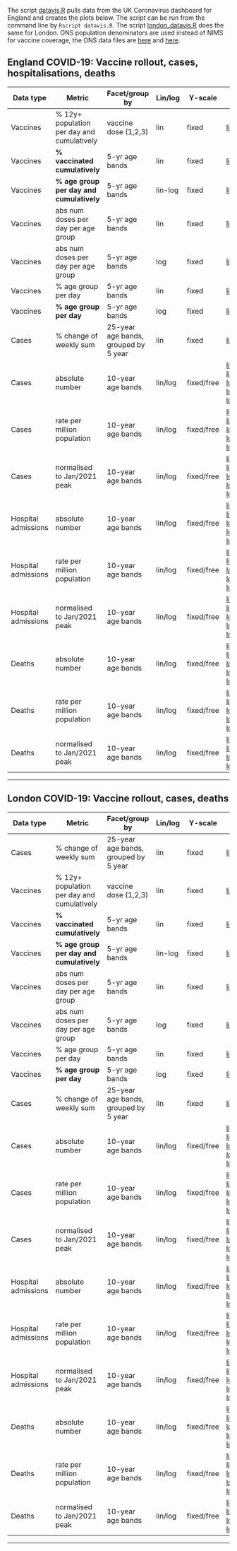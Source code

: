 The script [datavis.R](https://github.com/mbkoltai/uk_covid_datavis/blob/master/datavis.R) pulls data from the UK Coronavirus dashboard for England and creates the plots below. The script can be run from the command line by `Rscript datavis.R`.
The script [london_datavis.R](https://github.com/mbkoltai/uk_covid_datavis/blob/master/london_datavis.R) does the same for London.
ONS population denominators are used instead of NIMS for vaccine coverage, the ONS data files are [here](https://github.com/mbkoltai/uk_covid_datavis/blob/master/ONS_2019_midpoint_population_estim_modified.csv) and [here](https://github.com/mbkoltai/uk_covid_datavis/blob/master/ons_all_age_groups_uk_england_2019.csv).

## England COVID-19: Vaccine rollout, cases, hospitalisations, deaths


| Data type           | Metric                                     | Facet/group by                   | Lin/log | Y-scale    | Link | comment         |
  |---------------------|--------------------------------------------|--------------------------------------|---------|------------|---------------------------------------------------------------------------------------------------------------------------------------------------------------------------------------------------------------------------------------------------------------------------------------------------------------------------------------------------------------------------------------------------------------------------------------------------------------------------------------------------------------------------------------------------------------------------------------------------------------------------------------------------------------------------------------------------------------------------------------------------------------------------------------------------------------------------------------------------------------------------------------------------------------------------------------------------------------------------------------------------------------------------------------------------------------------------------------|-----------------|
  | Vaccines            | % 12y+ population per day and cumulatively | vaccine dose (1,2,3)                 | lin     | fixed      | [link](https://github.com/mbkoltai/uk_covid_datavis/raw/master/vaccine_data/vaccine_allage_phaseportrait_3rows.png)        |                 |
  | Vaccines            | **% vaccinated cumulatively**                  | 5-yr age bands                       | lin     | fixed      | [link](https://github.com/mbkoltai/uk_covid_datavis/raw/master/vaccine_data/vaccine_by_age_cumul.png) |                 |
  | Vaccines            | **% age group per day and cumulatively**       | 5-yr age bands                       | lin-log | fixed      | [link](https://github.com/mbkoltai/uk_covid_datavis/raw/master/vaccine_data/vaccine_by_age_phaseportrait_both_doses_line_log.png) |                 |
  | Vaccines            | abs num doses per day per age group        | 5-yr age bands                       | lin     | fixed      | [link](https://github.com/mbkoltai/uk_covid_datavis/raw/master/vaccine_data/vaccine_by_age_rate_absnum_lin.png)          |                 |
  | Vaccines            | abs num doses per day per age group        | 5-yr age bands                       | log     | fixed      | [link](https://github.com/mbkoltai/uk_covid_datavis/raw/master/vaccine_data/vaccine_by_age_rate_absnum_log.png) |                 |
  | Vaccines            | % age group per day                        | 5-yr age bands                       | lin     | fixed      | [link](https://github.com/mbkoltai/uk_covid_datavis/raw/master/vaccine_data/vaccine_by_age_rate_lin.png)    |                 |
  | Vaccines            | **% age group per day**                        | 5-yr age bands                       | log     | fixed      | [link](https://raw.githubusercontent.com/mbkoltai/uk_covid_datavis/master/vaccine_data/vaccine_by_age_rate_log.png)   |                 |
  | Cases               | % change of weekly sum                     | 25-year age bands, grouped by 5 year | lin     | fixed      | [link](https://raw.githubusercontent.com/mbkoltai/uk_covid_datavis/master/england_cases_age_4groups_rollingsum_change.png)  |                 |
  | Cases               | absolute number                | 10-year age bands                    | lin/log | fixed/free |   [linear_nofacet](https://raw.githubusercontent.com/mbkoltai/uk_covid_datavis/master/cases_hosp_deaths_from_2021_10_01/england_cases_by_age_lineplot_linear_nofacet_absnum.png)    [linear_free_facet](https://raw.githubusercontent.com/mbkoltai/uk_covid_datavis/master/cases_hosp_deaths_from_2021_10_01/england_cases_by_age_lineplot_linear_absnum.png)  [log_nofacet](https://raw.githubusercontent.com/mbkoltai/uk_covid_datavis/master/cases_hosp_deaths_from_2021_10_01/england_cases_by_age_lineplot_log_nofacet_absnum.png)  [log_free_facet](https://raw.githubusercontent.com/mbkoltai/uk_covid_datavis/master/cases_hosp_deaths_from_2021_10_01/england_cases_by_age_lineplot_log_absnum.png)  [log_fixed_facet](https://raw.githubusercontent.com/mbkoltai/uk_covid_datavis/master/cases_hosp_deaths_from_2021_10_01/england_cases_by_age_lineplot_log_yfixed_absnum.png)   | from 2021/07/01 |
  | Cases               | rate per million population                | 10-year age bands                    | lin/log | fixed/free | [linear_nofacet](https://raw.githubusercontent.com/mbkoltai/uk_covid_datavis/master/cases_hosp_deaths_from_2021_10_01/england_cases_by_age_lineplot_linear_nofacet_rate.png)  [linear_free_facet](https://raw.githubusercontent.com/mbkoltai/uk_covid_datavis/master/cases_hosp_deaths_from_2021_10_01/england_cases_by_age_lineplot_linear_rate.png)  [log_nofacet](https://raw.githubusercontent.com/mbkoltai/uk_covid_datavis/master/cases_hosp_deaths_from_2021_10_01/england_cases_by_age_lineplot_log_nofacet_rate.png)   [log_free_facet](https://raw.githubusercontent.com/mbkoltai/uk_covid_datavis/master/cases_hosp_deaths_from_2021_10_01/england_cases_by_age_lineplot_log_rate.png)   [log_fixed_facet](https://raw.githubusercontent.com/mbkoltai/uk_covid_datavis/master/cases_hosp_deaths_from_2021_10_01/england_cases_by_age_lineplot_log_yfixed_rate.png) | from 2021/07/01 |
  | Cases               | normalised to Jan/2021 peak                | 10-year age bands                    | lin/log | fixed/free | [linear_nofacet](https://raw.githubusercontent.com/mbkoltai/uk_covid_datavis/master/cases_hosp_deaths_from_2021_10_01/england_cases_by_age_lineplot_linear_nofacet_absnum_peak_norm.png)  [linear_free_facet](https://raw.githubusercontent.com/mbkoltai/uk_covid_datavis/master/cases_hosp_deaths_from_2021_10_01/england_cases_by_age_lineplot_linear_absnum_peak_norm.png)  [log_nofacet](https://raw.githubusercontent.com/mbkoltai/uk_covid_datavis/master/cases_hosp_deaths_from_2021_10_01/england_cases_by_age_lineplot_log_nofacet_absnum_peak_norm.png)   [log_free_facet](https://raw.githubusercontent.com/mbkoltai/uk_covid_datavis/master/cases_hosp_deaths_from_2021_10_01/england_cases_by_age_lineplot_log_absnum_peak_norm.png)  [log_fixed_facet](https://raw.githubusercontent.com/mbkoltai/uk_covid_datavis/master/cases_hosp_deaths_from_2021_10_01/england_cases_by_age_lineplot_log_yfixed_absnum_peak_norm.png) | from 2021/07/01 |
  | Hospital admissions               | absolute number                | 10-year age bands                    | lin/log | fixed/free |  [linear_nofacet](https://raw.githubusercontent.com/mbkoltai/uk_covid_datavis/master/cases_hosp_deaths_from_2021_10_01/england_admissions_by_age__linear_nofacet_absnum.png)  [linear_free_facet](https://raw.githubusercontent.com/mbkoltai/uk_covid_datavis/master/cases_hosp_deaths_from_2021_10_01/england_admissions_by_age__linear_absnum.png)  [log_nofacet](https://raw.githubusercontent.com/mbkoltai/uk_covid_datavis/master/cases_hosp_deaths_from_2021_10_01/england_admissions_by_age__log_nofacet_absnum.png)  [log_free_facet](https://raw.githubusercontent.com/mbkoltai/uk_covid_datavis/master/cases_hosp_deaths_from_2021_10_01/england_admissions_by_age__log_absnum.png)  [log_fixed_facet](https://raw.githubusercontent.com/mbkoltai/uk_covid_datavis/master/cases_hosp_deaths_from_2021_10_01/england_admissions_by_age__log_yfixed_absnum.png) | from 2021/07/01 |
  | Hospital admissions               | rate per million population                | 10-year age bands                    | lin/log | fixed/free |  [linear_nofacet](https://raw.githubusercontent.com/mbkoltai/uk_covid_datavis/master/cases_hosp_deaths_from_2021_10_01/england_admissions_by_age__linear_nofacet_rate.png)  [linear_free_facet](https://raw.githubusercontent.com/mbkoltai/uk_covid_datavis/master/cases_hosp_deaths_from_2021_10_01/england_admissions_by_age__linear_rate.png)  [log_nofacet](https://raw.githubusercontent.com/mbkoltai/uk_covid_datavis/master/cases_hosp_deaths_from_2021_10_01/england_admissions_by_age__log_nofacet_rate.png)  [log_free_facet](https://raw.githubusercontent.com/mbkoltai/uk_covid_datavis/master/cases_hosp_deaths_from_2021_10_01/england_admissions_by_age__log_rate.png)  [log_fixed_facet](https://raw.githubusercontent.com/mbkoltai/uk_covid_datavis/master/cases_hosp_deaths_from_2021_10_01/england_admissions_by_age__log_yfixed_rate.png) | from 2021/07/01 |
  | Hospital admissions               | normalised to Jan/2021 peak                | 10-year age bands                    | lin/log | fixed/free |  [linear_nofacet](https://raw.githubusercontent.com/mbkoltai/uk_covid_datavis/master/cases_hosp_deaths_from_2021_10_01/england_admissions_by_age__linear_nofacet_absnum_peak_norm.png)  [linear_free_facet](https://raw.githubusercontent.com/mbkoltai/uk_covid_datavis/master/cases_hosp_deaths_from_2021_10_01/england_admissions_by_age__linear_absnum_peak_norm.png)  [log_nofacet](https://raw.githubusercontent.com/mbkoltai/uk_covid_datavis/master/cases_hosp_deaths_from_2021_10_01/england_admissions_by_age__log_nofacet_absnum_peak_norm.png)  [log_free_facet](https://raw.githubusercontent.com/mbkoltai/uk_covid_datavis/master/cases_hosp_deaths_from_2021_10_01/england_admissions_by_age__log_absnum_peak_norm.png)  [log_fixed_facet](https://raw.githubusercontent.com/mbkoltai/uk_covid_datavis/master/cases_hosp_deaths_from_2021_10_01/england_admissions_by_age__log_yfixed_absnum_peak_norm.png) | from 2021/07/01 |
  | Deaths               | absolute number                | 10-year age bands                    | lin/log | fixed/free |  [linear_nofacet](https://raw.githubusercontent.com/mbkoltai/uk_covid_datavis/master/cases_hosp_deaths_from_2021_10_01/england_deaths_by_age_lineplot_linear_nofacet_absnum.png)  [linear_free_facet](https://raw.githubusercontent.com/mbkoltai/uk_covid_datavis/master/cases_hosp_deaths_from_2021_10_01/england_deaths_by_age_lineplot_linear_absnum.png)  [log_nofacet](https://raw.githubusercontent.com/mbkoltai/uk_covid_datavis/master/cases_hosp_deaths_from_2021_10_01/england_deaths_by_age_lineplot_log_nofacet_absnum.png)  [log_free_facet](https://raw.githubusercontent.com/mbkoltai/uk_covid_datavis/master/cases_hosp_deaths_from_2021_10_01/england_deaths_by_age_lineplot_log_absnum.png)  [log_fixed_facet](https://raw.githubusercontent.com/mbkoltai/uk_covid_datavis/master/cases_hosp_deaths_from_2021_10_01/england_deaths_by_age_lineplot_log_yfixed_absnum.png) | from 2021/07/01 |
  | Deaths               | rate per million population                | 10-year age bands                    | lin/log | fixed/free |  [linear_nofacet](https://raw.githubusercontent.com/mbkoltai/uk_covid_datavis/master/cases_hosp_deaths_from_2021_10_01/england_deaths_by_age_lineplot_linear_nofacet_rate.png)  [linear_free_facet](https://raw.githubusercontent.com/mbkoltai/uk_covid_datavis/master/cases_hosp_deaths_from_2021_10_01/england_deaths_by_age_lineplot_linear_rate.png)  [log_nofacet](https://raw.githubusercontent.com/mbkoltai/uk_covid_datavis/master/cases_hosp_deaths_from_2021_10_01/england_deaths_by_age_lineplot_log_nofacet_rate.png)  [log_free_facet](https://raw.githubusercontent.com/mbkoltai/uk_covid_datavis/master/cases_hosp_deaths_from_2021_10_01/england_deaths_by_age_lineplot_log_rate.png)  [log_fixed_facet](https://raw.githubusercontent.com/mbkoltai/uk_covid_datavis/master/cases_hosp_deaths_from_2021_10_01/england_deaths_by_age_lineplot_log_yfixed_rate.png)                                                             | from 2021/07/01 |
  | Deaths               | normalised to Jan/2021 peak                | 10-year age bands                    | lin/log | fixed/free |  [linear_nofacet](https://raw.githubusercontent.com/mbkoltai/uk_covid_datavis/master/cases_hosp_deaths_from_2021_10_01/england_deaths_by_age_lineplot_linear_nofacet_absnum_peak_norm.png)  [linear_free_facet](https://raw.githubusercontent.com/mbkoltai/uk_covid_datavis/master/cases_hosp_deaths_from_2021_10_01/england_deaths_by_age_lineplot_linear_absnum_peak_norm.png)  [log_nofacet](https://raw.githubusercontent.com/mbkoltai/uk_covid_datavis/master/cases_hosp_deaths_from_2021_10_01/england_deaths_by_age_lineplot_log_nofacet_absnum_peak_norm.png)  [log_free_facet](https://raw.githubusercontent.com/mbkoltai/uk_covid_datavis/master/cases_hosp_deaths_from_2021_10_01/england_deaths_by_age_lineplot_log_absnum_peak_norm.png) | from 2021/07/01 |

****

## London COVID-19: Vaccine rollout, cases, deaths

| Data type | Metric | Facet/group by | Lin/log | Y-scale    | Link | comment         |
  |---------------------|--------------------------------------------|--------------------------------------|---------|------------|---------------------------------------------------------------------------------------------------------------------------------------------------------------------------------------------------------------------------------------------------------------------------------------------------------------------------------------------------------------------------------------------------------------------------------------------------------------------------------------------------------------------------------------------------------------------------------------------------------------------------------------------------------------------------------------------------------------------------------------------------------------------------------------------------------------------------------------------------------------------------------------------------------------------------------------------------------------------------------------------------------------------------------------------------------------------------------------|-----------------|
  | Cases               | % change of weekly sum                     | 25-year age bands, grouped by 5 year | lin     | fixed      | [link](https://raw.githubusercontent.com/mbkoltai/uk_covid_datavis/master/london/london_cases_age_4groups_rollingsum_change.png)   |                 |
  | Vaccines            | % 12y+ population per day and cumulatively | vaccine dose (1,2,3)                 | lin     | fixed      | [link](https://github.com/mbkoltai/uk_covid_datavis/raw/master/vaccine_data/vaccine_allage_phaseportrait_3rows.png)                                          |                 |
  | Vaccines            | **% vaccinated cumulatively**                  | 5-yr age bands                       | lin     | fixed      | [link](https://github.com/mbkoltai/uk_covid_datavis/raw/master/vaccine_data/vaccine_by_age_cumul.png)  |                 |
  | Vaccines            | **% age group per day and cumulatively**       | 5-yr age bands                       | lin-log | fixed      | [link](https://github.com/mbkoltai/uk_covid_datavis/raw/master/vaccine_data/vaccine_by_age_phaseportrait_both_doses_line_log.png) |                 |
  | Vaccines            | abs num doses per day per age group        | 5-yr age bands                       | lin     | fixed      | [link](https://github.com/mbkoltai/uk_covid_datavis/raw/master/vaccine_data/vaccine_by_age_rate_absnum_lin.png) |                 |
  | Vaccines            | abs num doses per day per age group        | 5-yr age bands                       | log     | fixed      | [link](https://github.com/mbkoltai/uk_covid_datavis/raw/master/vaccine_data/vaccine_by_age_rate_absnum_log.png) |                 |
  | Vaccines            | % age group per day                        | 5-yr age bands                       | lin     | fixed      | [link](https://github.com/mbkoltai/uk_covid_datavis/raw/master/vaccine_data/vaccine_by_age_rate_lin.png) |                 |
  | Vaccines            | **% age group per day**                        | 5-yr age bands                       | log     | fixed      | [link](https://raw.githubusercontent.com/mbkoltai/uk_covid_datavis/master/london/vaccine_data/vaccine_by_age_rate_log.png) |                 |
  | Cases               | % change of weekly sum                     | 25-year age bands, grouped by 5 year | lin     | fixed      | [link](https://raw.githubusercontent.com/mbkoltai/uk_covid_datavis/master/london/london_cases_age_4groups_rollingsum_change.png)  |                 |
  | Cases               | absolute number                | 10-year age bands | lin/log | fixed/free |  [linear_nofacet](https://raw.githubusercontent.com/mbkoltai/uk_covid_datavis/master/london/cases_hosp_deaths_from_2021_10_01/london_cases_by_age_lineplot_linear_nofacet_absnum.png)  [linear_free_facet](https://raw.githubusercontent.com/mbkoltai/uk_covid_datavis/master/london/cases_hosp_deaths_from_2021_10_01/london_cases_by_age_lineplot_linear_absnum.png)  [log_nofacet](https://raw.githubusercontent.com/mbkoltai/uk_covid_datavis/master/london/cases_hosp_deaths_from_2021_10_01/london_cases_by_age_lineplot_log_nofacet_absnum.png)  [log_free_facet](https://raw.githubusercontent.com/mbkoltai/uk_covid_datavis/master/london/cases_hosp_deaths_from_2021_10_01/london_cases_by_age_lineplot_log_absnum.png)  [log_fixed_facet](https://raw.githubusercontent.com/mbkoltai/uk_covid_datavis/master/london/cases_hosp_deaths_from_2021_10_01/london_cases_by_age_lineplot_log_yfixed_absnum.png) | from 2021/07/01 |
  | Cases               | rate per million population | 10-year age bands | lin/log | fixed/free |  [linear_nofacet](https://raw.githubusercontent.com/mbkoltai/uk_covid_datavis/master/london/cases_hosp_deaths_from_2021_10_01/london_cases_by_age_lineplot_linear_nofacet_rate.png)  [linear_free_facet](https://raw.githubusercontent.com/mbkoltai/uk_covid_datavis/master/london/cases_hosp_deaths_from_2021_10_01/london_cases_by_age_lineplot_linear_rate.png)  [log_nofacet](https://raw.githubusercontent.com/mbkoltai/uk_covid_datavis/master/london/cases_hosp_deaths_from_2021_10_01/london_cases_by_age_lineplot_log_nofacet_rate.png)  [log_free_facet](https://raw.githubusercontent.com/mbkoltai/uk_covid_datavis/master/london/cases_hosp_deaths_from_2021_10_01/london_cases_by_age_lineplot_log_rate.png)  [log_fixed_facet](https://raw.githubusercontent.com/mbkoltai/uk_covid_datavis/master/london/cases_hosp_deaths_from_2021_10_01/london_cases_by_age_lineplot_log_yfixed_rate.png) | from 2021/07/01 |
  | Cases               | normalised to Jan/2021 peak                | 10-year age bands                    | lin/log | fixed/free |  [linear_nofacet](https://raw.githubusercontent.com/mbkoltai/uk_covid_datavis/master/london/cases_hosp_deaths_from_2021_10_01/london_cases_by_age_lineplot_linear_nofacet_absnum_peak_norm.png)  [linear_free_facet](https://raw.githubusercontent.com/mbkoltai/uk_covid_datavis/master/london/cases_hosp_deaths_from_2021_10_01/london_cases_by_age_lineplot_linear_absnum_peak_norm.png)  [log_nofacet](https://raw.githubusercontent.com/mbkoltai/uk_covid_datavis/master/london/cases_hosp_deaths_from_2021_10_01/london_cases_by_age_lineplot_log_nofacet_absnum_peak_norm.png)  [log_free_facet](https://raw.githubusercontent.com/mbkoltai/uk_covid_datavis/master/london/cases_hosp_deaths_from_2021_10_01/london_cases_by_age_lineplot_log_absnum_peak_norm.png)  [log_fixed_facet](https://raw.githubusercontent.com/mbkoltai/uk_covid_datavis/master/london/cases_hosp_deaths_from_2021_10_01/london_cases_by_age_lineplot_log_yfixed_absnum_peak_norm.png) | from 2021/07/01 |
  | Hospital admissions               | absolute number                | 10-year age bands                    | lin/log | fixed/free |  [linear_nofacet](https://raw.githubusercontent.com/mbkoltai/uk_covid_datavis/master/london/cases_hosp_deaths_from_2021_10_01/london_admissions_by_age__linear_nofacet_absnum.png)  [linear_free_facet](https://raw.githubusercontent.com/mbkoltai/uk_covid_datavis/master/london/cases_hosp_deaths_from_2021_10_01/london_admissions_by_age__linear_absnum.png)  [log_nofacet](https://raw.githubusercontent.com/mbkoltai/uk_covid_datavis/master/london/cases_hosp_deaths_from_2021_10_01/london_admissions_by_age__log_nofacet_absnum.png)  [log_free_facet](https://raw.githubusercontent.com/mbkoltai/uk_covid_datavis/master/london/cases_hosp_deaths_from_2021_10_01/london_admissions_by_age__log_absnum.png)  [log_fixed_facet](https://raw.githubusercontent.com/mbkoltai/uk_covid_datavis/master/london/cases_hosp_deaths_from_2021_10_01/london_admissions_by_age__log_yfixed_absnum.png) | from 2021/07/01 |
  | Hospital admissions               | rate per million population | 10-year age bands | lin/log | fixed/free |  [linear_nofacet](https://raw.githubusercontent.com/mbkoltai/uk_covid_datavis/master/london/cases_hosp_deaths_from_2021_10_01/london_admissions_by_age__linear_nofacet_rate.png)  [linear_free_facet](https://raw.githubusercontent.com/mbkoltai/uk_covid_datavis/master/london/cases_hosp_deaths_from_2021_10_01/london_admissions_by_age__linear_rate.png)  [log_nofacet](https://raw.githubusercontent.com/mbkoltai/uk_covid_datavis/master/london/cases_hosp_deaths_from_2021_10_01/london_admissions_by_age__log_nofacet_rate.png)  [log_free_facet](https://raw.githubusercontent.com/mbkoltai/uk_covid_datavis/master/london/cases_hosp_deaths_from_2021_10_01/london_admissions_by_age__log_rate.png)  [log_fixed_facet](https://raw.githubusercontent.com/mbkoltai/uk_covid_datavis/master/london/cases_hosp_deaths_from_2021_10_01/london_admissions_by_age__log_yfixed_rate.png) | from 2021/07/01 |
  | Hospital admissions | normalised to Jan/2021 peak | 10-year age bands | lin/log | fixed/free |  [linear_nofacet](https://raw.githubusercontent.com/mbkoltai/uk_covid_datavis/master/london/cases_hosp_deaths_from_2021_10_01/london_admissions_by_age__linear_nofacet_absnum_peak_norm.png)  [linear_free_facet](https://raw.githubusercontent.com/mbkoltai/uk_covid_datavis/master/london/cases_hosp_deaths_from_2021_10_01/london_admissions_by_age__linear_absnum_peak_norm.png)  [log_nofacet](https://raw.githubusercontent.com/mbkoltai/uk_covid_datavis/master/london/cases_hosp_deaths_from_2021_10_01/london_admissions_by_age__log_nofacet_absnum_peak_norm.png)  [log_free_facet](https://raw.githubusercontent.com/mbkoltai/uk_covid_datavis/master/london/cases_hosp_deaths_from_2021_10_01/london_admissions_by_age__log_absnum_peak_norm.png)  [log_fixed_facet](https://raw.githubusercontent.com/mbkoltai/uk_covid_datavis/master/london/cases_hosp_deaths_from_2021_10_01/london_admissions_by_age__log_yfixed_absnum_peak_norm.png) | from 2021/07/01 |
  | Deaths               | absolute number | 10-year age bands | lin/log | fixed/free |  [linear_nofacet](https://raw.githubusercontent.com/mbkoltai/uk_covid_datavis/master/london/cases_hosp_deaths_from_2021_10_01/london_deaths_by_age_lineplot_linear_nofacet_absnum.png)  [linear_free_facet](https://raw.githubusercontent.com/mbkoltai/uk_covid_datavis/master/london/cases_hosp_deaths_from_2021_10_01/london_deaths_by_age_lineplot_linear_absnum.png)  [log_nofacet](https://raw.githubusercontent.com/mbkoltai/uk_covid_datavis/master/london/cases_hosp_deaths_from_2021_10_01/london_deaths_by_age_lineplot_log_nofacet_absnum.png)  [log_free_facet](https://raw.githubusercontent.com/mbkoltai/uk_covid_datavis/master/london/cases_hosp_deaths_from_2021_10_01/london_deaths_by_age_lineplot_log_absnum.png)  [log_fixed_facet](https://raw.githubusercontent.com/mbkoltai/uk_covid_datavis/master/london/cases_hosp_deaths_from_2021_10_01/london_deaths_by_age_lineplot_log_yfixed_absnum.png) | from 2021/07/01 |
  | Deaths               | rate per million population | 10-year age bands | lin/log | fixed/free |  [linear_nofacet](https://raw.githubusercontent.com/mbkoltai/uk_covid_datavis/master/london/cases_hosp_deaths_from_2021_10_01/london_deaths_by_age_lineplot_linear_nofacet_rate.png)  [linear_free_facet](https://raw.githubusercontent.com/mbkoltai/uk_covid_datavis/master/london/cases_hosp_deaths_from_2021_10_01/london_deaths_by_age_lineplot_linear_rate.png)  [log_nofacet](https://raw.githubusercontent.com/mbkoltai/uk_covid_datavis/master/london/cases_hosp_deaths_from_2021_10_01/london_deaths_by_age_lineplot_log_nofacet_rate.png)  [log_free_facet](https://raw.githubusercontent.com/mbkoltai/uk_covid_datavis/master/london/cases_hosp_deaths_from_2021_10_01/london_deaths_by_age_lineplot_log_rate.png)  [log_fixed_facet](https://raw.githubusercontent.com/mbkoltai/uk_covid_datavis/master/london/cases_hosp_deaths_from_2021_10_01/london_deaths_by_age_lineplot_log_yfixed_rate.png)                                                             | from 2021/07/01 |
  | Deaths               | normalised to Jan/2021 peak | 10-year age bands | lin/log | fixed/free |  [linear_nofacet](https://raw.githubusercontent.com/mbkoltai/uk_covid_datavis/master/london/cases_hosp_deaths_from_2021_10_01/london_deaths_by_age_lineplot_linear_nofacet_absnum_peak_norm.png)  [linear_free_facet](https://raw.githubusercontent.com/mbkoltai/uk_covid_datavis/master/london/cases_hosp_deaths_from_2021_10_01/london_deaths_by_age_lineplot_linear_absnum_peak_norm.png)  [log_nofacet](https://raw.githubusercontent.com/mbkoltai/uk_covid_datavis/master/london/cases_hosp_deaths_from_2021_10_01/london_deaths_by_age_lineplot_log_nofacet_absnum_peak_norm.png)  [log_free_facet](https://raw.githubusercontent.com/mbkoltai/uk_covid_datavis/master/london/cases_hosp_deaths_from_2021_10_01/london_deaths_by_age_lineplot_log_absnum_peak_norm.png) | from 2021/07/01 |

******************
